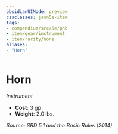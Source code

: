 ```yaml
---
obsidianUIMode: preview
cssclasses: json5e-item
tags:
- compendium/src/5e/phb
- item/gear/instrument
- item/rarity/none
aliases: 
- "Horn"
---
```

# Horn
*Instrument*  

- **Cost**: 3 gp
- **Weight**: 2.0 lbs.

*Source: SRD 5.1 and the Basic Rules (2014)*